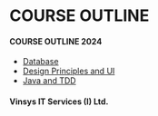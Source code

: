 # COURSE  OUTLINE
#### COURSE OUTLINE 2024
* [Database](Database_One_Pager.pdf)
* [Design Principles and UI ](TDITC-2024-UICurriculum-070524-1006-310.pdf)
* [Java and TDD](TDITC-2024-JavaCurriculum080524.pdf)
#### Vinsys IT Services (I) Ltd.